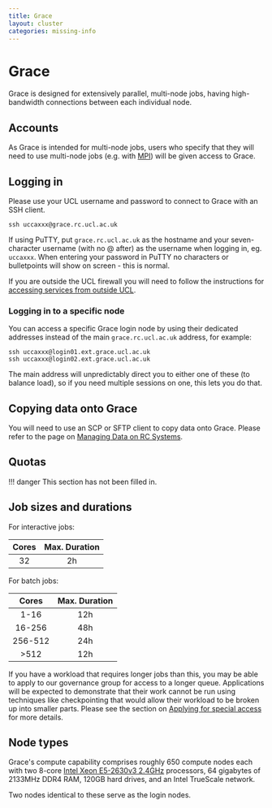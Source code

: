 ```yaml
---
title: Grace
layout: cluster
categories: missing-info
---
```

# Grace

Grace is designed for extensively parallel, multi-node jobs, having high-bandwidth connections between each individual node.

## Accounts

As Grace is intended for multi-node jobs, users who specify that they will need to use multi-node jobs (e.g. with [MPI](Glossary.md#MPI)) will be given access to Grace.

## Logging in

Please use your UCL username and password to connect to Grace with an SSH client.

```
ssh uccaxxx@grace.rc.ucl.ac.uk
```

If using PuTTY, put `grace.rc.ucl.ac.uk` as the hostname and your
seven-character username (with no @ after) as the username when logging
in, eg. `uccaxxx`. When entering your password in PuTTY no characters or
bulletpoints will show on screen - this is normal.

If you are outside the UCL firewall you will need to follow the
instructions for [accessing services from outside UCL](Accessing_RC_Systems.md).

### Logging in to a specific node

You can access a specific Grace login node by using their dedicated addresses instead of the main `grace.rc.ucl.ac.uk` address, for example:

```
ssh uccaxxx@login01.ext.grace.ucl.ac.uk
ssh uccaxxx@login02.ext.grace.ucl.ac.uk
```

The main address will unpredictably direct you to either one of these (to balance load), so if you need multiple sessions on one, this lets you do that.

## Copying data onto Grace

You will need to use an SCP or SFTP client to copy data onto Grace.
Please refer to the page on [Managing Data on RC Systems](Managing_Data.md).

## Quotas

!!! danger
    This section has not been filled in.

## Job sizes and durations

For interactive jobs:

| Cores | Max. Duration |
|:-----:|:-------------:|
|  32   | 2h            |

For batch jobs:

| Cores   | Max. Duration |
|:-------:|:-------------:|
| 1-16    | 12h           |
| 16-256  | 48h           |
| 256-512 | 24h           |
| >512    | 12h           |

If you have a workload that requires longer jobs than this, you may be able to apply to our governance group for access to a longer queue. Applications will be expected to demonstrate that their work cannot be run using techniques like checkpointing that would allow their workload to be broken up into smaller parts. Please see the section on [Applying for special access](CRAG_Exceptions.md) for more details.

## Node types

Grace's compute capability comprises roughly 650 compute nodes each with two 8-core [Intel Xeon E5-2630v3 2.4GHz](https://ark.intel.com/content/www/us/en/ark/products/83356/intel-xeon-processor-e5-2630-v3-20m-cache-2-40-ghz.html) processors, 64 gigabytes of 2133MHz DDR4 RAM, 120GB hard drives, and an Intel TrueScale network.

Two nodes identical to these serve as the login nodes.


